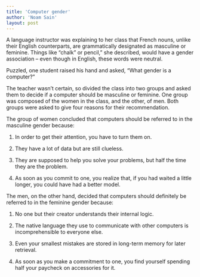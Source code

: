 ```yaml
---
title: 'Computer gender'
author: 'Noam Sain'
layout: post
---
```


A language instructor was explaining to her class that French nouns, unlike their English counterparts, are grammatically designated as masculine or feminine. Things like “chalk” or pencil,” she described, would have a gender association – even though in English, these words were neutral.

Puzzled, one student raised his hand and asked, “What gender is a computer?”

The teacher wasn’t certain, so divided the class into two groups and asked them to decide if a computer should be masculine or feminine. One group was composed of the women in the class, and the other, of men. Both groups were asked to give four reasons for their recommendation.

The group of women concluded that computers should be referred to in the masculine gender because:

1. In order to get their attention, you have to turn them on.

2. They have a lot of data but are still clueless.

3. They are supposed to help you solve your problems, but half the time they are the
problem.

4. As soon as you commit to one, you realize that, if you had waited a little longer, you could have had a better model.

The men, on the other hand, decided that computers should definitely be referred to in the feminine gender because:

1. No one but their creator understands their internal logic.

2. The native language they use to communicate with other computers is incomprehensible to everyone else.

3. Even your smallest mistakes are stored in long-term memory for later retrieval.

4. As soon as you make a commitment to one, you find yourself spending half your paycheck on accessories for it.
